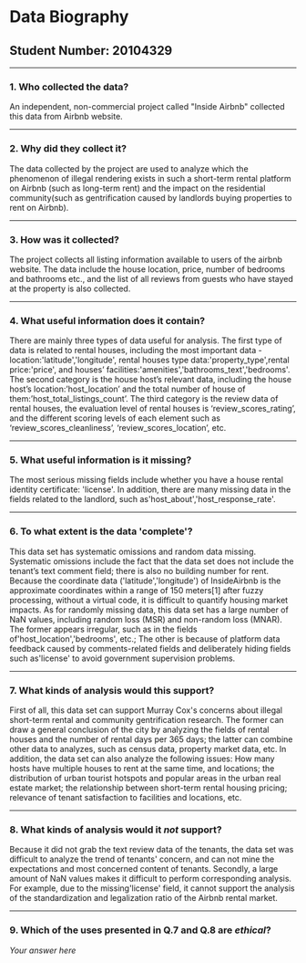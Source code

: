 # Data Biography

## Student Number: 20104329

---

### 1. Who collected the data?
An independent, non-commercial project called "Inside Airbnb" collected this data from  Airbnb website.


---

### 2. Why did they collect it?

The data collected by the project are used to analyze which the phenomenon of illegal rendering exists in such a short-term rental platform on Airbnb (such as long-term rent) and the impact on the residential community(such as gentrification caused by landlords buying properties to rent on Airbnb).

---

### 3. How was it collected?

The project collects all listing information available to users of the airbnb website. The data include the house location, price, number of bedrooms and bathrooms etc., and the list of all reviews from guests who have stayed at the property is also collected.

---

### 4. What useful information does it contain?


There are mainly three types of data useful for analysis. The first type of data is related to rental houses, including the most important data - location:'latitude','longitude', rental houses type data:'property_type',rental price:'price', and houses’ facilities:'amenities','bathrooms_text','bedrooms'. The second category is the house host’s relevant data, including the house host’s location:’host_location’ and the total number of house of them:’host_total_listings_count’. The third category is the review data of rental houses, the evaluation level of rental houses is ‘review_scores_rating’, and the different scoring levels of each element such as ‘review_scores_cleanliness’, ‘review_scores_location’, etc.

---

### 5. What useful information is it missing?

The most serious missing fields include whether you have a house rental identity certificate: 'license'. In addition, there are many missing data in the fields related to the landlord, such as'host_about','host_response_rate'.

---

### 6. To what extent is the data 'complete'?

This data set has systematic omissions and random data missing. Systematic omissions include the fact that the data set does not include the tenant’s text comment field; there is also no building number for rent. Because the coordinate data ('latitude','longitude') of InsideAirbnb is the approximate coordinates within a range of 150 meters[1] after fuzzy processing, without a virtual code, it is difficult to quantify housing market impacts. As for randomly missing data, this data set has a large number of NaN values, including random loss (MSR) and non-random loss (MNAR). The former appears irregular, such as in the fields of'host_location','bedrooms', etc.; The other is because of platform data feedback caused by comments-related fields and deliberately hiding fields such as'license' to avoid government supervision problems.

---

### 7. What kinds of analysis would this support?

First of all, this data set can support Murray Cox's concerns about illegal short-term rental and community gentrification research. The former can draw a general conclusion of the city by analyzing the fields of rental houses and the number of rental days per 365 days; the latter can combine other data to analyzes, such as census data, property market data, etc. In addition, the data set can also analyze the following issues: How many hosts have multiple houses to rent at the same time, and locations; the distribution of urban tourist hotspots and popular areas in the urban real estate market; the relationship between short-term rental housing pricing; relevance of tenant satisfaction to facilities and locations, etc.

---

### 8. What kinds of analysis would it _not_ support?

Because it did not grab the text review data of the tenants, the data set was difficult to analyze the trend of tenants' concern, and can not mine the expectations and most concerned content of tenants. Secondly, a large amount of NaN values makes it difficult to perform corresponding analysis. For example, due to the missing'license' field, it cannot support the analysis of the standardization and legalization ratio of the Airbnb rental market.

---

### 9. Which of the uses presented in Q.7 and Q.8 are _ethical_?

_Your answer here_
